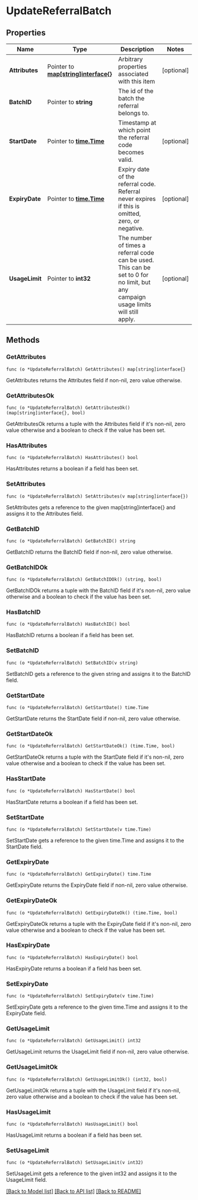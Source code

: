 # UpdateReferralBatch

## Properties

Name | Type | Description | Notes
------------ | ------------- | ------------- | -------------
**Attributes** | Pointer to [**map[string]interface{}**](.md) | Arbitrary properties associated with this item | [optional] 
**BatchID** | Pointer to **string** | The id of the batch the referral belongs to. | 
**StartDate** | Pointer to [**time.Time**](time.Time.md) | Timestamp at which point the referral code becomes valid. | [optional] 
**ExpiryDate** | Pointer to [**time.Time**](time.Time.md) | Expiry date of the referral code. Referral never expires if this is omitted, zero, or negative. | [optional] 
**UsageLimit** | Pointer to **int32** | The number of times a referral code can be used. This can be set to 0 for no limit, but any campaign usage limits will still apply.  | [optional] 

## Methods

### GetAttributes

`func (o *UpdateReferralBatch) GetAttributes() map[string]interface{}`

GetAttributes returns the Attributes field if non-nil, zero value otherwise.

### GetAttributesOk

`func (o *UpdateReferralBatch) GetAttributesOk() (map[string]interface{}, bool)`

GetAttributesOk returns a tuple with the Attributes field if it's non-nil, zero value otherwise
and a boolean to check if the value has been set.

### HasAttributes

`func (o *UpdateReferralBatch) HasAttributes() bool`

HasAttributes returns a boolean if a field has been set.

### SetAttributes

`func (o *UpdateReferralBatch) SetAttributes(v map[string]interface{})`

SetAttributes gets a reference to the given map[string]interface{} and assigns it to the Attributes field.

### GetBatchID

`func (o *UpdateReferralBatch) GetBatchID() string`

GetBatchID returns the BatchID field if non-nil, zero value otherwise.

### GetBatchIDOk

`func (o *UpdateReferralBatch) GetBatchIDOk() (string, bool)`

GetBatchIDOk returns a tuple with the BatchID field if it's non-nil, zero value otherwise
and a boolean to check if the value has been set.

### HasBatchID

`func (o *UpdateReferralBatch) HasBatchID() bool`

HasBatchID returns a boolean if a field has been set.

### SetBatchID

`func (o *UpdateReferralBatch) SetBatchID(v string)`

SetBatchID gets a reference to the given string and assigns it to the BatchID field.

### GetStartDate

`func (o *UpdateReferralBatch) GetStartDate() time.Time`

GetStartDate returns the StartDate field if non-nil, zero value otherwise.

### GetStartDateOk

`func (o *UpdateReferralBatch) GetStartDateOk() (time.Time, bool)`

GetStartDateOk returns a tuple with the StartDate field if it's non-nil, zero value otherwise
and a boolean to check if the value has been set.

### HasStartDate

`func (o *UpdateReferralBatch) HasStartDate() bool`

HasStartDate returns a boolean if a field has been set.

### SetStartDate

`func (o *UpdateReferralBatch) SetStartDate(v time.Time)`

SetStartDate gets a reference to the given time.Time and assigns it to the StartDate field.

### GetExpiryDate

`func (o *UpdateReferralBatch) GetExpiryDate() time.Time`

GetExpiryDate returns the ExpiryDate field if non-nil, zero value otherwise.

### GetExpiryDateOk

`func (o *UpdateReferralBatch) GetExpiryDateOk() (time.Time, bool)`

GetExpiryDateOk returns a tuple with the ExpiryDate field if it's non-nil, zero value otherwise
and a boolean to check if the value has been set.

### HasExpiryDate

`func (o *UpdateReferralBatch) HasExpiryDate() bool`

HasExpiryDate returns a boolean if a field has been set.

### SetExpiryDate

`func (o *UpdateReferralBatch) SetExpiryDate(v time.Time)`

SetExpiryDate gets a reference to the given time.Time and assigns it to the ExpiryDate field.

### GetUsageLimit

`func (o *UpdateReferralBatch) GetUsageLimit() int32`

GetUsageLimit returns the UsageLimit field if non-nil, zero value otherwise.

### GetUsageLimitOk

`func (o *UpdateReferralBatch) GetUsageLimitOk() (int32, bool)`

GetUsageLimitOk returns a tuple with the UsageLimit field if it's non-nil, zero value otherwise
and a boolean to check if the value has been set.

### HasUsageLimit

`func (o *UpdateReferralBatch) HasUsageLimit() bool`

HasUsageLimit returns a boolean if a field has been set.

### SetUsageLimit

`func (o *UpdateReferralBatch) SetUsageLimit(v int32)`

SetUsageLimit gets a reference to the given int32 and assigns it to the UsageLimit field.


[[Back to Model list]](../README.md#documentation-for-models) [[Back to API list]](../README.md#documentation-for-api-endpoints) [[Back to README]](../README.md)



